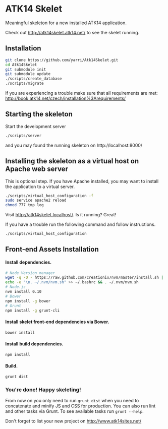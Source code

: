ATK14 Skelet
============

Meaningful skeleton for a new installed ATK14 application.

Check out <http://atk14skelet.atk14.net/> to see the skelet running.

Installation
------------

```bash
git clone https://github.com/yarri/Atk14Skelet.git
cd Atk14Skelet
git submodule init
git submodule update
./scripts/create_database
./scripts/migrate
```
If you are experiencing a trouble make sure that all requirements are met: <http://book.atk14.net/czech/installation%3Arequirements/>

Starting the skeleton
---------------------

Start the development server

```bash
./scripts/server
```

and you may found the running skeleton on http://localhost:8000/

Installing the skeleton as a virtual host on Apache web server
--------------------------------------------------------------

This is optional step. If you have Apache installed, you may want to install the application to a virtual server.

```bash
./scripts/virtual_host_configuration -f
sudo service apache2 reload
chmod 777 tmp log
```

Visit <http://atk14skelet.localhost/>. Is it running? Great!

If you have a trouble run the following command and follow instructions.

```bash
./scripts/virtual_host_configuration
```

Front-end Assets Installation
-----------------------------
#### Install dependencies.
```bash
# Node Version manager
wget -q -O - https://raw.github.com/creationix/nvm/master/install.sh | sh
echo -e "\n. ~/.nvm/nvm.sh" >> ~/.bashrc && . ~/.nvm/nvm.sh
# Node.js
nvm install 0.10
# Bower
npm install -g bower
# Grunt
npm install -g grunt-cli
```
#### Install skelet front-end dependencies via Bower.
```bash
bower install
```
#### Install build dependencies.
```bash
npm install
```
#### Build.
```bash
grunt dist
```
### You're done! Happy skeleting!
From now on you only need to run `grunt dist` when you need to concatenate and minify JS and CSS for production.
You can also run lint and other tasks via Grunt. To see available tasks run `grunt --help`.

Don't forget to list your new project on http://www.atk14sites.net/
